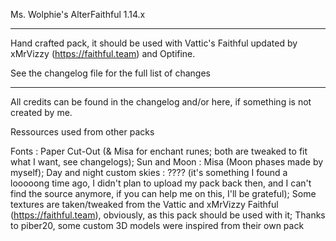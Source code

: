 Ms. Wolphie's AlterFaithful 1.14.x

----------------------

Hand crafted pack, it should be used with Vattic's Faithful updated by xMrVizzy (https://faithful.team) and Optifine.

See the changelog file for the full list of changes

----------------------

All credits can be found in the changelog and/or here, if something is not created by me.

Ressources used from other packs

Fonts : Paper Cut-Out (& Misa for enchant runes; both are tweaked to fit what I want, see changelogs);
Sun and Moon : Misa (Moon phases made by myself);
Day and night custom skies : ???? (it's something I found a looooong time ago, I didn't plan to upload my pack back then, and I can't find the source anymore, if you can help me on this, I'll be grateful);
Some textures are taken/tweaked from the Vattic and xMrVizzy Faithful (https://faithful.team), obviously, as this pack should be used with it;
Thanks to piber20, some custom 3D models were inspired from their own pack